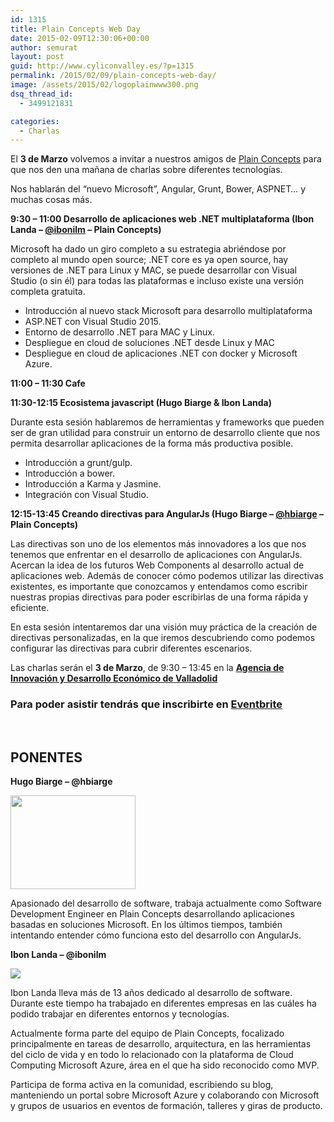 ```yaml
---
id: 1315
title: Plain Concepts Web Day
date: 2015-02-09T12:30:06+00:00
author: semurat
layout: post
guid: http://www.cyliconvalley.es/?p=1315
permalink: /2015/02/09/plain-concepts-web-day/
image: /assets/2015/02/logoplainwww300.png
dsq_thread_id:
  - 3499121831

categories:
  - Charlas
---
```

<p style="text-align: left;">
  <span style="text-align: left;">El </span><strong style="text-align: left;">3 de Marzo</strong><span style="text-align: left;"> volvemos a invitar a nuestros amigos de </span><a style="text-align: left;" href="http://www.plainconcepts.com" target="_blank">Plain Concepts</a><span style="text-align: left;"> para que nos den una mañana de charlas sobre diferentes tecnologías.</span>
</p>

<p style="text-align: left;">
  Nos hablarán del &#8220;nuevo Microsoft&#8221;, Angular, Grunt, Bower, ASPNET&#8230; y muchas cosas más.
</p>

**9:30 – 11:00 Desarrollo de aplicaciones web .NET multiplataforma (Ibon Landa &#8211; <a href="http://twitter.com/ibonilm" target="_blank">@ibonilm</a> – Plain Concepts)**

Microsoft ha dado un giro completo a su estrategia abriéndose por completo al mundo open source; .NET core es ya open source, hay versiones de .NET para Linux y MAC, se puede desarrollar con Visual Studio (o sin él) para todas las plataformas e incluso existe una versión completa gratuita.

  * Introducción al nuevo stack Microsoft para desarrollo multiplataforma
  * ASP.NET con Visual Studio 2015.
  * Entorno de desarrollo .NET para MAC y Linux.
  * Despliegue en cloud de soluciones .NET desde Linux y MAC
  * Despliegue en cloud de aplicaciones .NET con docker y Microsoft Azure.

**11:00 – 11:30 Cafe**

**11:30-12:15 Ecosistema javascript (Hugo Biarge & Ibon Landa)**

Durante esta sesión hablaremos de herramientas y frameworks que pueden ser de gran utilidad para construir un entorno de desarrollo cliente que nos permita desarrollar aplicaciones de la forma más productiva posible.

  * Introducción a grunt/gulp.
  * Introducción a bower.
  * Introducción a Karma y Jasmine.
  * Integración con Visual Studio.

**12:15-13:45 Creando directivas para AngularJs (Hugo Biarge &#8211; <a href="http://twitter.com/hbiarge" target="_blank">@hbiarge</a> – Plain Concepts)**

Las directivas son uno de los elementos más innovadores a los que nos tenemos que enfrentar en el desarrollo de aplicaciones con AngularJs. Acercan la idea de los futuros Web Components al desarrollo actual de aplicaciones web. Además de conocer cómo podemos utilizar las directivas existentes, es importante que conozcamos y entendamos como escribir nuestras propias directivas para poder escribirlas de una forma rápida y eficiente.

En esta sesión intentaremos dar una visión muy práctica de la creación de directivas personalizadas, en la que iremos descubriendo como podemos configurar las directivas para cubrir diferentes escenarios.

Las charlas serán el **3 de Marzo**, de 9:30 &#8211; 13:45 en la <a href="http://www.valladolidadelante.es/lang/agencia/?refbol=agencia&refsec=agencia_donde-estamos" rel="nofollow"><strong>Agencia de Innovación y Desarrollo Económico de Valladolid</strong></a>

### Para poder asistir tendrás que inscribirte en <a href="https://www.eventbrite.es/e/entradas-plain-concepts-web-day-valladolid-15673047507" target="_blank">Eventbrite</a>

&nbsp;

## **PONENTES**

**Hugo Biarge &#8211; @hbiarge**

<img src="https://cdn.evbuc.com/eventlogos/40714830/hugobiarge200x150.jpg" alt="" width="200" height="150" />

Apasionado del desarrollo de software, trabaja actualmente como Software Development Engineer en Plain Concepts desarrollando aplicaciones basadas en soluciones Microsoft. En los últimos tiempos, también intentando entender cómo funciona esto del desarrollo con AngularJs.

**Ibon Landa &#8211; @ibonilm**

![](https://cdn.evbuc.com/eventlogos/40714830/foto2small.jpg)

Ibon Landa lleva más de 13 años dedicado al desarrollo de software. Durante este tiempo ha trabajado en diferentes empresas en las cuáles ha podido trabajar en diferentes entornos y tecnologías.
  
Actualmente forma parte del equipo de Plain Concepts, focalizado principalmente en tareas de desarrollo, arquitectura, en las herramientas del ciclo de vida y en todo lo relacionado con la plataforma de Cloud Computing Microsoft Azure, área en el que ha sido reconocido como MVP.
  
Participa de forma activa en la comunidad, escribiendo su blog, manteniendo un portal sobre Microsoft Azure y colaborando con Microsoft y grupos de usuarios en eventos de formación, talleres y giras de producto.

&nbsp;